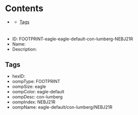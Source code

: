 



Contents
========

* [](#)
	* [Tags](#tags)

# 

- ID: FOOTPRINT-eagle-eagle-default-con-lumberg-NEBJ21R
- Name: 
- Description: 

## Tags

- hexID: 
- oompType: FOOTPRINT
- oompSize: eagle
- oompColor: eagle-default
- oompDesc: con-lumberg
- oompIndex: NEBJ21R
- oompName: eagle-default/con-lumberg/NEBJ21R
